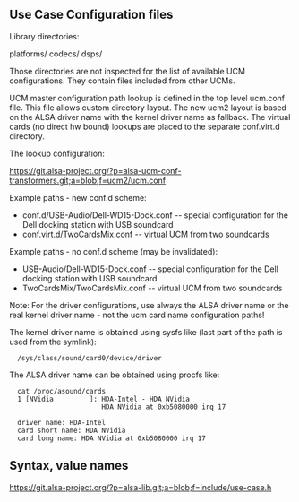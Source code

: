 Use Case Configuration files
----------------------------

Library directories:

  platforms/
  codecs/
  dsps/

Those directories are not inspected for the list of available UCM
configurations. They contain files included from other UCMs.

UCM master configuration path lookup is defined in the top level
ucm.conf file. This file allows custom directory layout. The new
ucm2 layout is based on the ALSA driver name with the kernel driver
name as fallback. The virtual cards (no direct hw bound) lookups are
placed to the separate conf.virt.d directory.

The lookup configuration:

  https://git.alsa-project.org/?p=alsa-ucm-conf-transformers.git;a=blob;f=ucm2/ucm.conf

Example paths - new conf.d scheme:

- conf.d/USB-Audio/Dell-WD15-Dock.conf
-- special configuration for the Dell docking station with USB soundcard
- conf.virt.d/TwoCardsMix.conf
-- virtual UCM from two soundcards

Example paths - no conf.d scheme (may be invalidated):

- USB-Audio/Dell-WD15-Dock.conf
-- special configuration for the Dell docking station with USB soundcard
- TwoCardsMix/TwoCardsMix.conf
-- virtual UCM from two soundcards

Note: For the driver configurations, use always the ALSA driver name or
the real kernel driver name - not the ucm card name configuration paths!

The kernel driver name is obtained using sysfs like (last
part of the path is used from the symlink):

````
  /sys/class/sound/card0/device/driver
````

The ALSA driver name can be obtained using procfs like:

````
  cat /proc/asound/cards
  1 [NVidia         ]: HDA-Intel - HDA NVidia
                       HDA NVidia at 0xb5080000 irq 17

  driver name: HDA-Intel
  card short name: HDA NVidia
  card long name: HDA NVidia at 0xb5080000 irq 17
````

Syntax, value names
-------------------

https://git.alsa-project.org/?p=alsa-lib.git;a=blob;f=include/use-case.h
